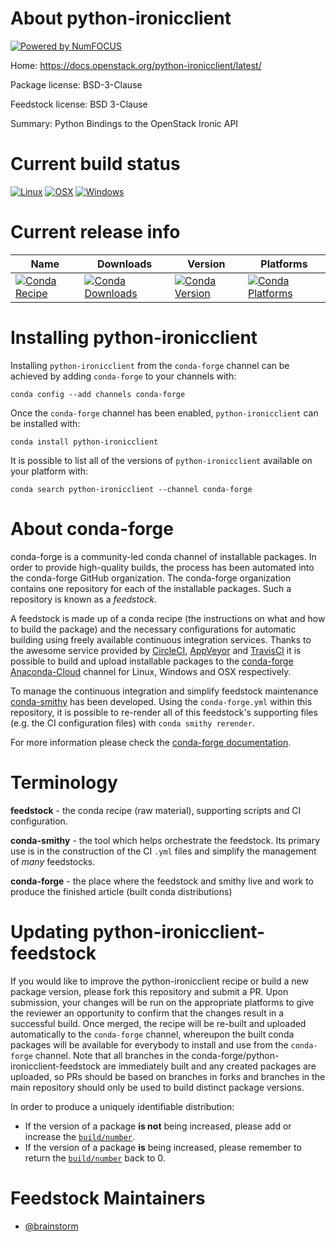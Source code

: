 About python-ironicclient
=========================

[![Powered by NumFOCUS](https://img.shields.io/badge/powered%20by-NumFOCUS-orange.svg?style=flat&colorA=E1523D&colorB=007D8A)](http://numfocus.org)

Home: https://docs.openstack.org/python-ironicclient/latest/

Package license: BSD-3-Clause

Feedstock license: BSD 3-Clause

Summary: Python Bindings to the OpenStack Ironic API



Current build status
====================

[![Linux](https://img.shields.io/circleci/project/github/conda-forge/python-ironicclient-feedstock/master.svg?label=Linux)](https://circleci.com/gh/conda-forge/python-ironicclient-feedstock)
[![OSX](https://img.shields.io/travis/conda-forge/python-ironicclient-feedstock/master.svg?label=macOS)](https://travis-ci.org/conda-forge/python-ironicclient-feedstock)
[![Windows](https://img.shields.io/appveyor/ci/conda-forge/python-ironicclient-feedstock/master.svg?label=Windows)](https://ci.appveyor.com/project/conda-forge/python-ironicclient-feedstock/branch/master)

Current release info
====================

| Name | Downloads | Version | Platforms |
| --- | --- | --- | --- |
| [![Conda Recipe](https://img.shields.io/badge/recipe-python--ironicclient-green.svg)](https://anaconda.org/conda-forge/python-ironicclient) | [![Conda Downloads](https://img.shields.io/conda/dn/conda-forge/python-ironicclient.svg)](https://anaconda.org/conda-forge/python-ironicclient) | [![Conda Version](https://img.shields.io/conda/vn/conda-forge/python-ironicclient.svg)](https://anaconda.org/conda-forge/python-ironicclient) | [![Conda Platforms](https://img.shields.io/conda/pn/conda-forge/python-ironicclient.svg)](https://anaconda.org/conda-forge/python-ironicclient) |

Installing python-ironicclient
==============================

Installing `python-ironicclient` from the `conda-forge` channel can be achieved by adding `conda-forge` to your channels with:

```
conda config --add channels conda-forge
```

Once the `conda-forge` channel has been enabled, `python-ironicclient` can be installed with:

```
conda install python-ironicclient
```

It is possible to list all of the versions of `python-ironicclient` available on your platform with:

```
conda search python-ironicclient --channel conda-forge
```


About conda-forge
=================

conda-forge is a community-led conda channel of installable packages.
In order to provide high-quality builds, the process has been automated into the
conda-forge GitHub organization. The conda-forge organization contains one repository
for each of the installable packages. Such a repository is known as a *feedstock*.

A feedstock is made up of a conda recipe (the instructions on what and how to build
the package) and the necessary configurations for automatic building using freely
available continuous integration services. Thanks to the awesome service provided by
[CircleCI](https://circleci.com/), [AppVeyor](https://www.appveyor.com/)
and [TravisCI](https://travis-ci.org/) it is possible to build and upload installable
packages to the [conda-forge](https://anaconda.org/conda-forge)
[Anaconda-Cloud](https://anaconda.org/) channel for Linux, Windows and OSX respectively.

To manage the continuous integration and simplify feedstock maintenance
[conda-smithy](https://github.com/conda-forge/conda-smithy) has been developed.
Using the ``conda-forge.yml`` within this repository, it is possible to re-render all of
this feedstock's supporting files (e.g. the CI configuration files) with ``conda smithy rerender``.

For more information please check the [conda-forge documentation](https://conda-forge.org/docs/).

Terminology
===========

**feedstock** - the conda recipe (raw material), supporting scripts and CI configuration.

**conda-smithy** - the tool which helps orchestrate the feedstock.
                   Its primary use is in the construction of the CI ``.yml`` files
                   and simplify the management of *many* feedstocks.

**conda-forge** - the place where the feedstock and smithy live and work to
                  produce the finished article (built conda distributions)


Updating python-ironicclient-feedstock
======================================

If you would like to improve the python-ironicclient recipe or build a new
package version, please fork this repository and submit a PR. Upon submission,
your changes will be run on the appropriate platforms to give the reviewer an
opportunity to confirm that the changes result in a successful build. Once
merged, the recipe will be re-built and uploaded automatically to the
`conda-forge` channel, whereupon the built conda packages will be available for
everybody to install and use from the `conda-forge` channel.
Note that all branches in the conda-forge/python-ironicclient-feedstock are
immediately built and any created packages are uploaded, so PRs should be based
on branches in forks and branches in the main repository should only be used to
build distinct package versions.

In order to produce a uniquely identifiable distribution:
 * If the version of a package **is not** being increased, please add or increase
   the [``build/number``](https://conda.io/docs/user-guide/tasks/build-packages/define-metadata.html#build-number-and-string).
 * If the version of a package **is** being increased, please remember to return
   the [``build/number``](https://conda.io/docs/user-guide/tasks/build-packages/define-metadata.html#build-number-and-string)
   back to 0.

Feedstock Maintainers
=====================

* [@brainstorm](https://github.com/brainstorm/)

